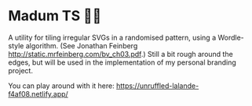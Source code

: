 # Madum TS 🥁🐍 #
A utility for tiling irregular SVGs in a randomised pattern, using a Wordle-style algorithm. (See Jonathan Feinberg http://static.mrfeinberg.com/bv_ch03.pdf.) Still a bit rough around the edges, but will be used in the implementation of my personal branding project.

You can play around with it here: https://unruffled-lalande-f4af08.netlify.app/
